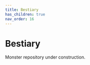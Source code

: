 ```yaml
---
title: Bestiary
has_children: true
nav_order: 16
---
```


# Bestiary
Monster repository under construction.
